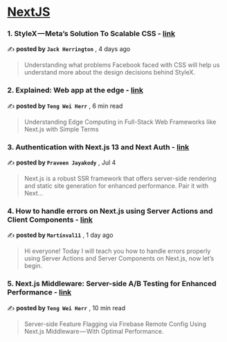 
<h1><a href=https://medium.com/tag/nextjs/recommended target="_blank" rel="noopener noreferrer">NextJS</a></h1>
<h3>1. StyleX — Meta’s Solution To Scalable CSS - <a href=https://medium.com/@jherr2020/stylex-metas-solution-to-scalable-css-0e06972d9bc4?source=tag_recommended_feed---------0-84----------nextjs----------1ceb4a03_b109_40e5_957f_ab8ee7553aec------- target="_blank" rel="noopener noreferrer">link</a></h3>

✍️ **posted by `Jack Herrington`** <date> , 4 days ago</date>

<blockquote>Understanding what problems Facebook faced with CSS will help us understand more about the design decisions behind StyleX.</blockquote>

<h3>2. Explained: Web app at the edge - <a href=https://medium.com/gitconnected/explained-web-app-at-the-edge-fb391985a0a5?source=tag_recommended_feed---------1-107----------nextjs----------1ceb4a03_b109_40e5_957f_ab8ee7553aec------- target="_blank" rel="noopener noreferrer">link</a></h3>

✍️ **posted by `Teng Wei Herr`** <date> , 6 min read</date>

<blockquote>Understanding Edge Computing in Full-Stack Web Frameworks like Next.js with Simple Terms</blockquote>

<h3>3. Authentication with Next.js 13 and Next Auth - <a href=https://medium.com/ascentic-technology/authentication-with-next-js-13-and-next-auth-9c69d55d6bfd?source=tag_recommended_feed---------2-85----------nextjs----------1ceb4a03_b109_40e5_957f_ab8ee7553aec------- target="_blank" rel="noopener noreferrer">link</a></h3>

✍️ **posted by `Praveen Jayakody`** <date> , Jul 4</date>

<blockquote>Next.js is a robust SSR framework that offers server-side rendering and static site generation for enhanced performance. Pair it with Next…</blockquote>

<h3>4. How to handle errors on Next.js using Server Actions and Client Components - <a href=https://medium.com/@martinval11/how-to-handle-errors-on-next-js-using-server-actions-and-client-components-4c4c689b874c?source=tag_recommended_feed---------3-84----------nextjs----------1ceb4a03_b109_40e5_957f_ab8ee7553aec------- target="_blank" rel="noopener noreferrer">link</a></h3>

✍️ **posted by `Martínval11`** <date> , 1 day ago</date>

<blockquote>Hi everyone! Today I will teach you how to handle errors properly using Server Actions and Server Components on Next.js, now let’s begin.</blockquote>

<h3>5. Next.js Middleware: Server-side A/B Testing for Enhanced Performance - <a href=https://medium.com/gitconnected/next-js-middleware-server-side-a-b-testing-for-enhanced-performance-f13ed0aa0b40?source=tag_recommended_feed---------4-107----------nextjs----------1ceb4a03_b109_40e5_957f_ab8ee7553aec------- target="_blank" rel="noopener noreferrer">link</a></h3>

✍️ **posted by `Teng Wei Herr`** <date> , 10 min read</date>

<blockquote>Server-side Feature Flagging via Firebase Remote Config Using Next.js Middleware — With Optimal Performance.</blockquote>

